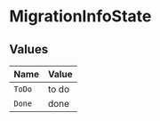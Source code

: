 # MigrationInfoState


## Values

| Name   | Value  |
| ------ | ------ |
| `ToDo` | to do  |
| `Done` | done   |
